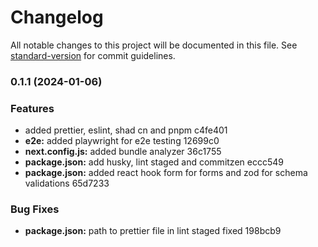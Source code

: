 # Changelog

All notable changes to this project will be documented in this file. See [standard-version](https://github.com/conventional-changelog/standard-version) for commit guidelines.

### 0.1.1 (2024-01-06)

### Features

- added prettier, eslint, shad cn and pnpm c4fe401
- **e2e:** added playwright for e2e testing 12699c0
- **next.config.js:** added bundle analyzer 36c1755
- **package.json:** add husky, lint staged and commitzen eccc549
- **package.json:** added react hook form for forms and zod for schema validations 65d7233

### Bug Fixes

- **package.json:** path to prettier file in lint staged fixed 198bcb9
